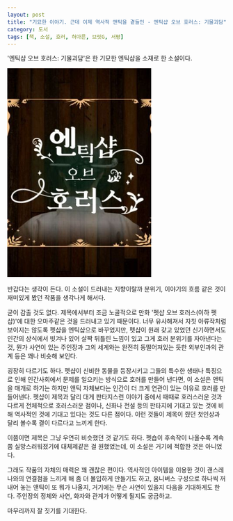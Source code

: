 ```yaml
---
layout: post
title: "기묘한 이야기. 근데 이제 역사적 앤틱을 곁들인 - 엔틱샵 오브 호러스: 기물괴담"
category: 도서
tags: [책, 소설, 호러, 허아른, 브릿G, 서평]
---
```


'엔틱샵 오브 호러스: 기물괴담'은
한 기묘한 엔틱샵을 소재로 한 소설이다.

![표지](/images/book/antique-shop-of-horrors-book.jpg)

반갑다는 생각이 든다.
이 소설이 드러내는 지향이랄까 분위기, 이야기의 흐름 같은 것이
재미있게 봤던 작품을 생각나게 해서다.

굳이 감출 것도 없다.
제목에서부터 조금 노골적으로 만화 '펫샵 오브 호러스(이하 펫샵)'에 대한 오마주같은 것을 드러내고 있기 때문이다.
너무 유사해져서 자칫 아류작처럼 보이지는 않도록 펫샵을 엔틱샵으로 바꾸었지만,
펫샵이 원래 갖고 있었던 신기하면서도 인간의 상식에서 빗겨나 있어 살짝 뒤틀린 느낌이 있고 그게 호러 분위기를 자아낸다는 것,
뭔가 사연이 있는 주인장과 그의 세계와는 완전히 동떨어져있는 듯한 외부인과의 관계 등은 꽤나 비슷해 보인다.

굉장히 다르기도 하다.
펫샵이 신비한 동물을 등장시키고 그들의 특수한 생태나 특징으로 인해 인간사회에서 문제를 일으키는 방식으로 호러를 만들어 낸다면,
이 소설은 앤틱을 매개로 하기는 하지만 앤틱 자체보다는 인간이 더 크게 연관이 있는 이유로 호러를 만들어낸다.
펫샵이 제목과 달리 대게 판타지스런 이야기 중에서 때때로 호러스러운 것과 다르게 전체적으로 호러스러운 점이나,
신화나 전설 등의 판타지에 기대고 있는 것에 비해 역사적인 것에 기대고 있다는 것도 다른 점이다.
이런 것들이 제목이 줬던 첫인상과 달리 볼수록 결이 다르다고 느끼게 한다.

이쯤이면 제목은 그냥 우연히 비슷했던 것 같기도 하다.
펫숍이 후속작이 나올수록 계속 쫌 실망스러워졌기에 대체제같은 걸 원했었는데,
이 소설은 거기에 적합한 것은 아니었다.

그래도 작품의 자체의 매력은 꽤 괜찮은 편이다.
역사적인 아이템을 이용한 것이 괜스레 나와의 연결점을 느끼게 해 좀 더 몰입하게 만들기도 하고,
옴니버스 구성으로 하나씩 꺼내어 놓는 앤틱이 또 뭐가 나올지, 거기에는 무슨 사연이 있을지 다음을 기대하게도 한다.
주인장의 정체와 사연, 화자와 관계가 어떻게 될지도 궁금하고.

마무리까지 잘 짓기를 기대한다.
